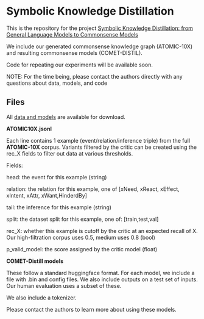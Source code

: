 # Symbolic Knowledge Distillation

This is the repository for the project [Symbolic Knowledge Distillation: from General Language Models to Commonsense Models](https://arxiv.org/abs/2110.07178)

We include our generated commonsense knowledge graph (ATOMIC-10X) and resulting commonsense models (COMET-DISTIL).

Code for repeating our experiments will be available soon.

NOTE: For the time being, please contact the authors directly with any questions about data, models, and code

## Files

All [data and models](https://storage.googleapis.com/ai2-mosaic-public/projects/symbolic-knowledge-decoding/symbolic-knowledge-distillation.tar.gz) are available for download.

**ATOMIC10X.jsonl**

Each line contains 1 example (event/relation/inference triple) from the full **ATOMIC-10X** corpus. Variants filtered by the critic can be created using the rec_X fields to filter out data at various thresholds.


Fields:


head: the event for this example (string)

relation: the relation for this example, one of [xNeed, xReact, xEffect, xIntent, xAttr, xWant,HinderdBy]

tail: the inference for this example (string)

split: the dataset split for this example, one of: [train,test,val]

rec_X: whether this example is cutoff by the critic at an expected recall of X. Our high-filtration corpus uses 0.5, medium uses 0.8 (bool)
        
p_valid_model: the score assigned by the critic model (float)



**COMET-Distill models**

These follow a standard huggingface format. For each model, we include a file with .bin and config files. We also include outputs on a test set of inputs. Our human evaluation uses a subset of these.

We also include a tokenizer.

Please contact the authors to learn more about using these models.

